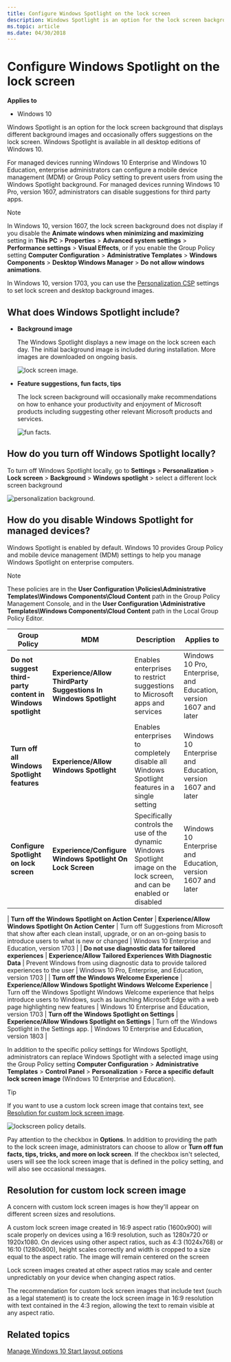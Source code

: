 ```yaml
---
title: Configure Windows Spotlight on the lock screen
description: Windows Spotlight is an option for the lock screen background that displays different background images on the lock screen.
ms.topic: article
ms.date: 04/30/2018
--- 
```


# Configure Windows Spotlight on the lock screen 


**Applies to** 

- Windows 10 


Windows Spotlight is an option for the lock screen background that displays different background images and occasionally offers suggestions on the lock screen. Windows Spotlight is available in all desktop editions of Windows 10.  

For managed devices running Windows 10 Enterprise and Windows 10 Education, enterprise administrators can configure a mobile device management (MDM) or Group Policy setting to prevent users from using the Windows Spotlight background. For managed devices running Windows 10 Pro, version 1607, administrators can disable suggestions for third party apps. 


>[!NOTE]
>In Windows 10, version 1607, the lock screen background does not display if you disable the **Animate windows when minimizing and maximizing** setting in **This PC** > **Properties** > **Advanced system settings** > **Performance settings** > **Visual Effects**, or if you enable the Group Policy setting **Computer Configuration** > **Administrative Templates** > **Windows Components** > **Desktop Windows Manager** > **Do not allow windows animations**.
>
>In Windows 10, version 1703, you can use the [Personalization CSP](/windows/client-management/mdm/personalization-csp) settings to set lock screen and desktop background images. 

## What does Windows Spotlight include? 


- **Background image** 

    The Windows Spotlight displays a new image on the lock screen each day. The initial background image is included during installation. More images are downloaded on ongoing basis. 

    ![lock screen image.](images/lockscreen.png) 

- **Feature suggestions, fun facts, tips** 

    The lock screen background will occasionally make recommendations on how to enhance your productivity and enjoyment of Microsoft products including suggesting other relevant Microsoft products and services.
    

    ![fun facts.](images/funfacts.png) 

## How do you turn off Windows Spotlight locally? 


To turn off Windows Spotlight locally, go to **Settings** &gt; **Personalization** &gt; **Lock screen** &gt; **Background** &gt; **Windows spotlight** &gt; select a different lock screen background 

![personalization background.](images/spotlight.png) 

## How do you disable Windows Spotlight for managed devices? 


Windows Spotlight is enabled by default. Windows 10 provides Group Policy and mobile device management (MDM) settings to help you manage Windows Spotlight on enterprise computers. 

>[!NOTE]
>These policies are in the **User Configuration \Policies\Administrative Templates\Windows Components\Cloud Content** path in the Group Policy Management Console, and in the **User Configuration \Administrative Templates\Windows Components\Cloud Content** path in the Local Group Policy Editor. 

| Group Policy | MDM | Description | Applies to |
| --- | --- | --- | --- |
| **Do not suggest third-party content in Windows spotlight** | **Experience/Allow ThirdParty Suggestions In Windows Spotlight** | Enables enterprises to restrict suggestions to Microsoft apps and services | Windows 10 Pro, Enterprise, and Education, version 1607 and later |
| **Turn off all Windows Spotlight features** | **Experience/Allow Windows Spotlight** | Enables enterprises to completely disable all Windows Spotlight features in a single setting | Windows 10 Enterprise and Education, version 1607 and later |
| **Configure Spotlight on lock screen** | **Experience/Configure Windows Spotlight On Lock Screen** | Specifically controls the use of the dynamic Windows Spotlight image on the lock screen, and can be enabled or disabled | Windows 10 Enterprise and Education, version 1607 and later | 

| **Turn off the Windows Spotlight on Action Center** | **Experience/Allow Windows Spotlight On Action Center** |  Turn off Suggestions from Microsoft that show after each clean install, upgrade, or on an on-going basis to introduce users to what is new or changed | Windows 10 Enterprise and Education, version 1703 |
| **Do not use diagnostic data for tailored experiences** | **Experience/Allow Tailored Experiences With Diagnostic Data** | Prevent Windows from using diagnostic data to provide tailored experiences to the user | Windows 10 Pro, Enterprise, and Education, version 1703 |
| **Turn off the Windows Welcome Experience** | **Experience/Allow Windows Spotlight Windows Welcome Experience** | Turn off the Windows Spotlight Windows Welcome experience that helps introduce users to Windows, such as launching Microsoft Edge with a web page highlighting new features | Windows 10 Enterprise and Education, version 1703 |
**Turn off the Windows Spotlight on Settings** | **Experience/Allow Windows Spotlight on Settings** | Turn off the Windows Spotlight in the Settings app. | Windows 10 Enterprise and Education, version 1803 | 

 

 In addition to the specific policy settings for Windows Spotlight, administrators can replace Windows Spotlight with a selected image using the Group Policy setting **Computer Configuration** &gt; **Administrative Templates** &gt; **Control Panel** &gt; **Personalization** &gt; **Force a specific default lock screen image** (Windows 10 Enterprise and Education). 

 >[!TIP]
 >If you want to use a custom lock screen image that contains text, see [Resolution for custom lock screen image](#resolution-for-custom-lock-screen-image). 


![lockscreen policy details.](images/lockscreenpolicy.png) 

Pay attention to the checkbox in **Options**. In addition to providing the path to the lock screen image, administrators can choose to allow or **Turn off fun facts, tips, tricks, and more on lock screen**. If the checkbox isn't selected, users will see the lock screen image that is defined in the policy setting, and will also see occasional messages. 

## Resolution for custom lock screen image 

A concern with custom lock screen images is how they'll appear on different screen sizes and resolutions. 

A custom lock screen image created in 16:9 aspect ratio (1600x900) will scale properly on devices using a 16:9 resolution, such as 1280x720 or 1920x1080. On devices using other aspect ratios, such as 4:3 (1024x768) or 16:10 (1280x800), height scales correctly and width is cropped to a size equal to the aspect ratio. The image will remain centered on the screen 

Lock screen images created at other aspect ratios may scale and center unpredictably on your device when changing aspect ratios. 

The recommendation for custom lock screen images that include text (such as a legal statement) is to create the lock screen image in 16:9 resolution with text contained in the 4:3 region, allowing the text to remain visible at any aspect ratio.  

## Related topics 


[Manage Windows 10 Start layout options](windows-10-start-layout-options-and-policies.md) 


 


